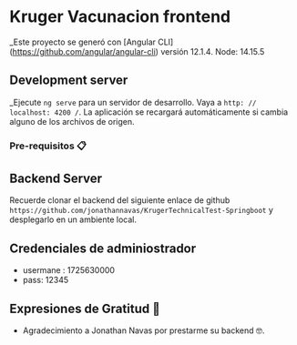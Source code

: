 # Kruger Vacunacion frontend

_Este proyecto se generó con [Angular CLI] (https://github.com/angular/angular-cli) versión 12.1.4.
Node: 14.15.5

## Development server

_Ejecute `ng serve` para un servidor de desarrollo. Vaya a `http: // localhost: 4200 /`. La aplicación se recargará automáticamente si cambia alguno de los archivos de origen.

### Pre-requisitos 📋

## Backend Server

Recuerde clonar el backend del siguiente enlace de github `https://github.com/jonathannavas/KrugerTechnicalTest-Springboot` y desplegarlo en un ambiente local.

## Credenciales de adminiostrador
* usermane : 1725630000
* pass: 12345


## Expresiones de Gratitud 🎁

* Agradecimiento a Jonathan Navas por prestarme su backend 🤓.
